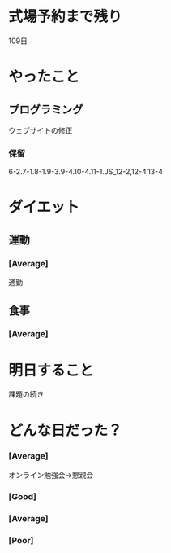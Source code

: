 # 式場予約まで残り

109日

# やったこと

## プログラミング

ウェブサイトの修正

### 保留
6-2.7-1.8-1.9-3.9-4.10-4.11-1.JS_12-2,12-4,13-4

# ダイエット

## 運動 

### [Average]

通勤

## 食事

### [Average]

# 明日すること

課題の続き

# どんな日だった？

### [Average]

オンライン勉強会→懇親会

### [Good]
### [Average]
### [Poor]
